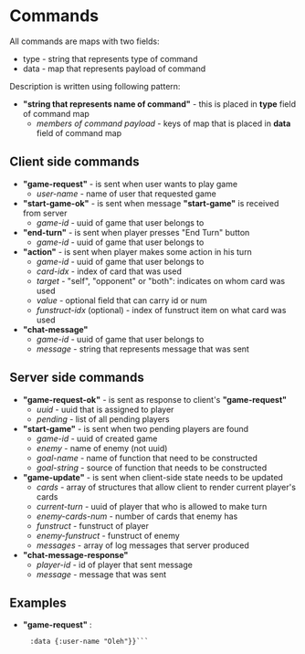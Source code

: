 # Commands

All commands are maps with two fields:
- type - string that represents type of command
- data - map that represents payload of command

Description is written using following pattern:
- **"string that represents name of command"** - this is placed in **type** field of command map
  - *members of command payload* - keys of map that is placed in **data** field of command map

## Client side commands
- **"game-request"** - is sent when user wants to play game
  - *user-name* - name of user that requested game
- **"start-game-ok"** - is sent when message **"start-game"** is received from server
  - *game-id* - uuid of game that user belongs to
- **"end-turn"** - is sent when player presses "End Turn" button
  - *game-id* - uuid of game that user belongs to
- **"action"** - is sent when player makes some action in his turn
  - *game-id* - uuid of game that user belongs to
  - *card-idx* - index of card that was used
  - *target* - "self", "opponent" or "both": indicates on whom card was used
  - *value* - optional field that can carry id or num
  - *funstruct-idx* (optional) - index of funstruct item on what card was used
- **"chat-message"**
  - *game-id* - uuid of game that user belongs to
  - *message* - string that represents message that was sent

## Server side commands
- **"game-request-ok"** - is sent as response to client's **"game-request"**
  - *uuid* - uuid that is assigned to player
  - *pending* - list of all pending players
- **"start-game"** - is sent when two pending players are found
  - *game-id* - uuid of created game
  - *enemy* - name of enemy (not uuid)
  - *goal-name* - name of function that need to be constructed
  - *goal-string* - source of function that needs to be constructed
- **"game-update"** - is sent when client-side state needs to be updated
  - *cards* - array of structures that allow client to render current player's cards
  - *current-turn* - uuid of player that who is allowed to make turn
  - *enemy-cards-num* - number of cards that enemy has
  - *funstruct* - funstruct of player
  - *enemy-funstruct* - funstruct of enemy
  - *messages* - array of log messages that server produced
- **"chat-message-response"**
  - *player-id* - id of player that sent message
  - *message* - message that was sent

## Examples
- **"game-request"** :
``` {:type "game-request"
     :data {:user-name "Oleh"}}```
